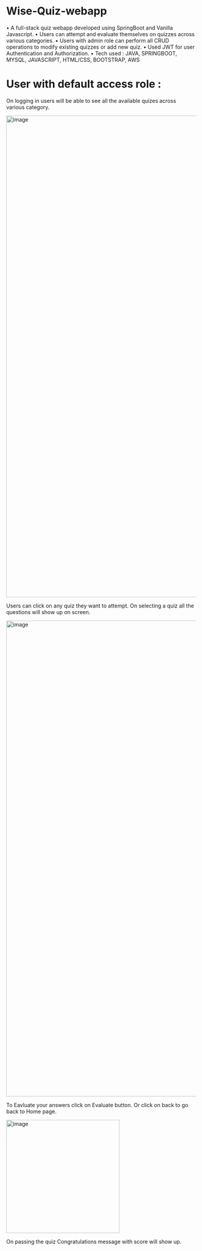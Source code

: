# Wise-Quiz-webapp

• A full-stack quiz webapp developed using SpringBoot and Vanilla Javascript.
• Users can attempt and evaluate themselves on quizzes across various categories.
• Users with admin role can perform all CRUD operations to modify existing quizzes or add new quiz.
• Used JWT for user Authentication and Authorization.
• Tech used : JAVA, SPRINGBOOT, MYSQL, JAVASCRIPT, HTML/CSS, BOOTSTRAP, AWS

# User with default access role : 

On logging in users will be able to see all the available quizes across various category.

<img width="1280" alt="image" src="https://user-images.githubusercontent.com/53952338/182563342-0d24d636-bb0a-454d-953f-41462c52918d.png">

Users can click on any quiz they want to attempt. On selecting a quiz all the questions will show up on screen.

<img width="1265" alt="image" src="https://user-images.githubusercontent.com/53952338/182563907-aa3b97c3-644a-4274-884a-39347a971142.png">

To Eavluate your answers click on Evaluate button. Or click on back to go back to Home page.

<img width="301" alt="image" src="https://user-images.githubusercontent.com/53952338/182564157-cc5de2f1-f248-4e93-a3fd-cee282a619ca.png">

On passing the quiz Congratulations message with score will show up.



